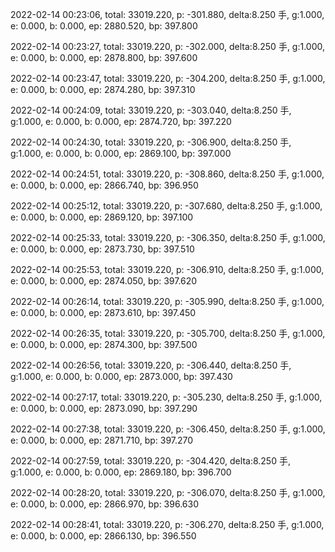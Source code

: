 2022-02-14 00:23:06, total: 33019.220, p: -301.880, delta:8.250 手, g:1.000, e: 0.000, b: 0.000, ep: 2880.520, bp: 397.800

2022-02-14 00:23:27, total: 33019.220, p: -302.000, delta:8.250 手, g:1.000, e: 0.000, b: 0.000, ep: 2878.800, bp: 397.600

2022-02-14 00:23:47, total: 33019.220, p: -304.200, delta:8.250 手, g:1.000, e: 0.000, b: 0.000, ep: 2874.280, bp: 397.310

2022-02-14 00:24:09, total: 33019.220, p: -303.040, delta:8.250 手, g:1.000, e: 0.000, b: 0.000, ep: 2874.720, bp: 397.220

2022-02-14 00:24:30, total: 33019.220, p: -306.900, delta:8.250 手, g:1.000, e: 0.000, b: 0.000, ep: 2869.100, bp: 397.000

2022-02-14 00:24:51, total: 33019.220, p: -308.860, delta:8.250 手, g:1.000, e: 0.000, b: 0.000, ep: 2866.740, bp: 396.950

2022-02-14 00:25:12, total: 33019.220, p: -307.680, delta:8.250 手, g:1.000, e: 0.000, b: 0.000, ep: 2869.120, bp: 397.100

2022-02-14 00:25:33, total: 33019.220, p: -306.350, delta:8.250 手, g:1.000, e: 0.000, b: 0.000, ep: 2873.730, bp: 397.510

2022-02-14 00:25:53, total: 33019.220, p: -306.910, delta:8.250 手, g:1.000, e: 0.000, b: 0.000, ep: 2874.050, bp: 397.620

2022-02-14 00:26:14, total: 33019.220, p: -305.990, delta:8.250 手, g:1.000, e: 0.000, b: 0.000, ep: 2873.610, bp: 397.450

2022-02-14 00:26:35, total: 33019.220, p: -305.700, delta:8.250 手, g:1.000, e: 0.000, b: 0.000, ep: 2874.300, bp: 397.500

2022-02-14 00:26:56, total: 33019.220, p: -306.440, delta:8.250 手, g:1.000, e: 0.000, b: 0.000, ep: 2873.000, bp: 397.430

2022-02-14 00:27:17, total: 33019.220, p: -305.230, delta:8.250 手, g:1.000, e: 0.000, b: 0.000, ep: 2873.090, bp: 397.290

2022-02-14 00:27:38, total: 33019.220, p: -306.450, delta:8.250 手, g:1.000, e: 0.000, b: 0.000, ep: 2871.710, bp: 397.270

2022-02-14 00:27:59, total: 33019.220, p: -304.420, delta:8.250 手, g:1.000, e: 0.000, b: 0.000, ep: 2869.180, bp: 396.700

2022-02-14 00:28:20, total: 33019.220, p: -306.070, delta:8.250 手, g:1.000, e: 0.000, b: 0.000, ep: 2866.970, bp: 396.630

2022-02-14 00:28:41, total: 33019.220, p: -306.270, delta:8.250 手, g:1.000, e: 0.000, b: 0.000, ep: 2866.130, bp: 396.550